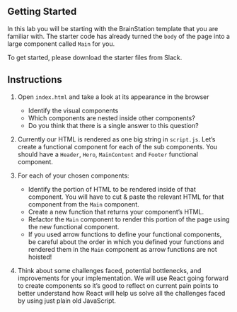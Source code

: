 ## Getting Started

In this lab you will be starting with the BrainStation template that you are familiar with. The starter code has already turned the `body` of the page into a large component called `Main` for you.

To get started, please download the starter files from Slack.

## Instructions

1. Open `index.html` and take a look at its appearance in the browser
    - Identify the visual components
    - Which components are nested inside other components?
    - Do you think that there is a single answer to this question?

2. Currently our HTML is rendered as one big string in `script.js`.  Let’s create a functional component for each of the sub components. You should have a `Header`, `Hero`, `MainContent` and `Footer` functional component.

3. For each of your chosen components:
    - Identify the portion of HTML to be rendered inside of that component.  You will have to cut & paste the relevant HTML for that component from the `Main` component.
    - Create a new function that returns your component’s HTML.
    - Refactor the `Main` component to render this portion of the page using the new functional component. 
    - If you used arrow functions to define your functional components, be careful about the order in which you defined your functions and rendered them in the `Main` component as arrow functions are not hoisted!

4. Think about some challenges faced, potential bottlenecks, and improvements for your implementation. We will use React going forward to create components so it’s good to reflect on current pain points to better understand how React will help us solve all the challenges faced by using just plain old JavaScript.
